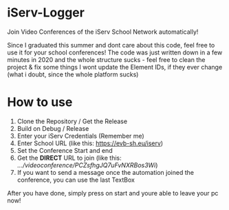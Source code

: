 # iServ-Logger
Join Video Conferences of the iServ School Network automatically!

Since I graduated this summer and dont care about this code, feel free to use it for your school conferences!
The code was just written down in a few minutes in 2020 and the whole structure sucks - feel free to clean the project & fix some things
I wont update the Element IDs, if they ever change (what i doubt, since the whole platform sucks)

# How to use
1. Clone the Repository / Get the Release
2. Build on Debug / Release
3. Enter your iServ Credentials (Remember me)
4. Enter School URL (like this: https://evb-sh.eu/iserv)
5. Set the Conference Start and end
6. Get the **DIRECT** URL to join (like this: *.../videoconference/PCZsfhgJQ7uFvNXRBos3Wi*)
7. If you want to send a message once the automation joined the conference, you can use the last TextBox

After you have done, simply press on start and youre able to leave your pc now!

